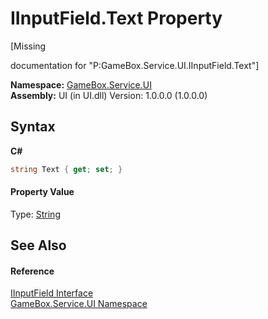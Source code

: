 # IInputField.Text Property 
 

\[Missing <summary> documentation for "P:GameBox.Service.UI.IInputField.Text"\]

**Namespace:**&nbsp;<a href="6561cbd8-2bda-7a52-d42a-1887a2a36ffd">GameBox.Service.UI</a><br />**Assembly:**&nbsp;UI (in UI.dll) Version: 1.0.0.0 (1.0.0.0)

## Syntax

**C#**<br />
``` C#
string Text { get; set; }
```


#### Property Value
Type: <a href="http://msdn2.microsoft.com/zh-cn/library/s1wwdcbf" target="_blank">String</a>

## See Also


#### Reference
<a href="c7fe181c-fa18-4fa9-da7e-22faf94880b2">IInputField Interface</a><br /><a href="6561cbd8-2bda-7a52-d42a-1887a2a36ffd">GameBox.Service.UI Namespace</a><br />